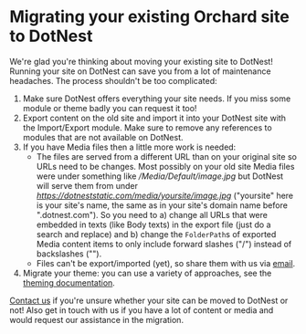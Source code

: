 # Migrating your existing Orchard site to DotNest



We're glad you're thinking about moving your existing site to DotNest! Running your site on DotNest can save you from a lot of maintenance headaches. The process shouldn't be too complicated:

1. Make sure DotNest offers everything your site needs. If you miss some module or theme badly you can request it too!
2. Export content on the old site and import it into your DotNest site with the Import/Export module. Make sure to remove any references to modules that are not available on DotNest.
3. If you have Media files then a little more work is needed:
	- The files are served from a different URL than on your original site so URLs need to be changes. Most possibly on your old site Media files were under something like */Media/Default/image.jpg* but DotNest will serve them from under *https://dotneststatic.com/media/yoursite/image.jpg* ("yoursite" here is your site's name, the same as in your site's domain name before ".dotnest.com"). So you need to a) change all URLs that were embedded in texts (like Body texts) in the export file (just do a search and replace) and b) change the `FolderPath`s of exported Media content items to only include forward slashes ("/") instead of backslashes ("\").
	- Files can't be export/imported (yet), so share them with us via [email](https://dotnest.com/contact-us).
4. Migrate your theme: you can use a variety of approaches, see the [theming documentation](theming/).

[Contact us](/contact-us) if you're unsure whether your site can be moved to DotNest or not! Also get in touch with us if you have a lot of content or media and would request our assistance in the migration.
